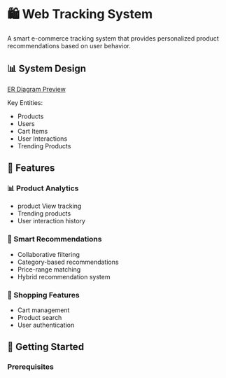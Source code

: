 # 🛍️ Web Tracking System

A smart e-commerce tracking system that provides personalized product recommendations based on user behavior.

## 📊 System Design

[ER Diagram Preview](https://dbdiagram.io/d/67ac55c9263d6cf9a0de6d79/preview)

Key Entities:
- Products
- Users
- Cart Items
- User Interactions
- Trending Products

## 🌟 Features

### 📊 Product Analytics
- product View tracking
- Trending products
- User interaction history

### 🎯 Smart Recommendations
- Collaborative filtering
- Category-based recommendations
- Price-range matching
- Hybrid recommendation system

### 🛒 Shopping Features
- Cart management
- Product search
- User authentication

## 🚀 Getting Started

### Prerequisites